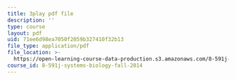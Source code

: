 ```yaml
---
title: 3play pdf file
description: ''
type: course
layout: pdf
uid: 71ee6d98ea7050f2059b327410f32b13
file_type: application/pdf
file_location: >-
  https://open-learning-course-data-production.s3.amazonaws.com/8-591j-systems-biology-fall-2014/71ee6d98ea7050f2059b327410f32b13_KLrPm-BEEOI.pdf
course_id: 8-591j-systems-biology-fall-2014
---
```

